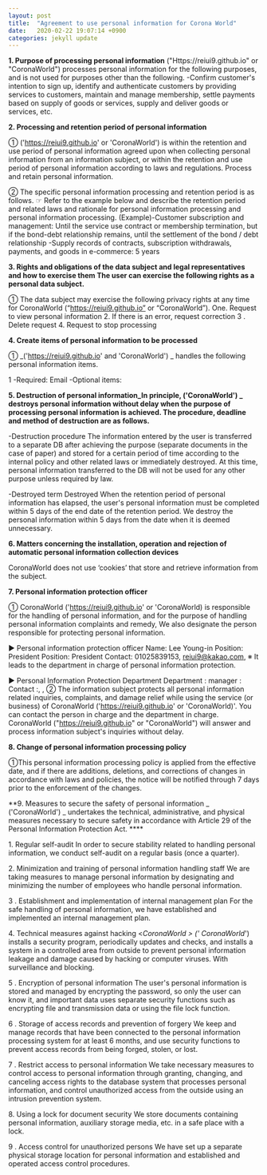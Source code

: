 ```yaml
---
layout: post
title:  "Agreement to use personal information for Corona World"
date:   2020-02-22 19:07:14 +0900
categories: jekyll update
---
```

**1\. Purpose of processing personal information** <CoronaWorld>("Https://reiui9.github.io" or "CoronaWorld") processes personal information for the following purposes, and is not used for purposes other than the following.
-Confirm customer's intention to sign up, identify and authenticate customers by providing services to customers, maintain and manage membership, settle payments based on supply of goods or services, supply and deliver goods or services, etc.

**2\. Processing and retention period of personal information**  

① <CoronaWorld>('https://reiui9.github.io' or 'CoronaWorld') is within the retention and use period of personal information agreed upon when collecting personal information from an information subject, or within the retention and use period of personal information according to laws and regulations. Process and retain personal information.

② The specific personal information processing and retention period is as follows.
☞ Refer to the example below and describe the retention period and related laws and rationale for personal information processing and personal information processing.
(Example)-Customer subscription and management: Until the service use contract or membership termination, but if the bond-debt relationship remains, until the settlement of the bond / debt relationship
-Supply records of contracts, subscription withdrawals, payments, and goods in e-commerce: 5 years

**3\. Rights and obligations of the data subject and legal representatives and how to exercise them The user can exercise the following rights as a personal data subject.**

① The data subject may exercise the following privacy rights at any time for CoronaWorld (“https://reiui9.github.io” or “CoronaWorld”).
One\. Request to view personal information
2\. If there is an error, request correction
3 \. Delete request
4\. Request to stop processing

**4\. Create items of personal information to be processed**  

① _<CoronaWorld>('https://reiui9.github.io' and 'CoronaWorld') _ handles the following personal information items.

1 <Sign up for membership>
-Required: Email
-Optional items:

**5\. Destruction of personal information_<CoronaWorld>In principle, ('CoronaWorld') _ destroys personal information without delay when the purpose of processing personal information is achieved. The procedure, deadline and method of destruction are as follows.**

-Destruction procedure
The information entered by the user is transferred to a separate DB after achieving the purpose (separate documents in the case of paper) and stored for a certain period of time according to the internal policy and other related laws or immediately destroyed. At this time, personal information transferred to the DB will not be used for any other purpose unless required by law. 

-Destroyed term
Destroyed When the retention period of personal information has elapsed, the user's personal information must be completed within 5 days of the end date of the retention period. We destroy the personal information within 5 days from the date when it is deemed unnecessary.

**6\. Matters concerning the installation, operation and rejection of automatic personal information collection devices**

CoronaWorld does not use ‘cookies’ that store and retrieve information from the subject.  

**7\. Personal information protection officer**

① CoronaWorld ('https://reiui9.github.io' or 'CoronaWorld) is responsible for the handling of personal information, and for the purpose of handling personal information complaints and remedy, We also designate the person responsible for protecting personal information.

▶ Personal information protection officer
Name: Lee Young-in
Position: President
Position: President
Contact: 01025839153, reiui9@kakao.com,
※ It leads to the department in charge of personal information protection.

▶ Personal Information Protection Department
Department :
manager :
Contact :, ,
② The information subject protects all personal information related inquiries, complaints, and damage relief while using the service (or business) of CoronaWorld ('https://reiui9.github.io' or 'CoronaWorld)'. You can contact the person in charge and the department in charge. CoronaWorld ("https://reiui9.github.io" or "CoronaWorld") will answer and process information subject's inquiries without delay.

**8\. Change of personal information processing policy**

①This personal information processing policy is applied from the effective date, and if there are additions, deletions, and corrections of changes in accordance with laws and policies, the notice will be notified through 7 days prior to the enforcement of the changes.

**9\. Measures to secure the safety of personal information _ <CoronaWorld> ('CoronaWorld') _ undertakes the technical, administrative, and physical measures necessary to secure safety in accordance with Article 29 of the Personal Information Protection Act. ****

1\. Regular self-audit
In order to secure stability related to handling personal information, we conduct self-audit on a regular basis (once a quarter).

2\. Minimization and training of personal information handling staff
We are taking measures to manage personal information by designating and minimizing the number of employees who handle personal information.

3 \. Establishment and implementation of internal management plan
For the safe handling of personal information, we have established and implemented an internal management plan.

4\. Technical measures against hacking
<_CoronaWorld _> ('_ CoronaWorld_') installs a security program, periodically updates and checks, and installs a system in a controlled area from outside to prevent personal information leakage and damage caused by hacking or computer viruses. With surveillance and blocking.

5 \. Encryption of personal information
The user's personal information is stored and managed by encrypting the password, so only the user can know it, and important data uses separate security functions such as encrypting file and transmission data or using the file lock function.

6 \. Storage of access records and prevention of forgery
We keep and manage records that have been connected to the personal information processing system for at least 6 months, and use security functions to prevent access records from being forged, stolen, or lost.

7 \. Restrict access to personal information
We take necessary measures to control access to personal information through granting, changing, and canceling access rights to the database system that processes personal information, and control unauthorized access from the outside using an intrusion prevention system.

8\. Using a lock for document security
We store documents containing personal information, auxiliary storage media, etc. in a safe place with a lock.

9 \. Access control for unauthorized persons
We have set up a separate physical storage location for personal information and established and operated access control procedures.